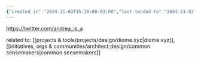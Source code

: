 ```yaml
---
{"created in":"2024-11-03T15:38:08-03:00","last tended to":"2024-11-03T15:38:26-03:00","dg-publish":true,"tags":["metacrisis","person","architect","women","regeneration","research","design","globalsouth","web3","ReFi"],"permalink":"/people/references/architect-design/andrea-faria/","dgPassFrontmatter":true,"created":"2024-11-03T15:38:08.602-03:00","updated":"2024-11-03T15:41:43.516-03:00"}
---
```


https://twitter.com/andrea_is_a

related to: [[projects & tools/projects/design/diome.xyz\|diome.xyz]], [[initiatives, orgs & communities/architect;design/common sensemakers\|common sensemakers]]
